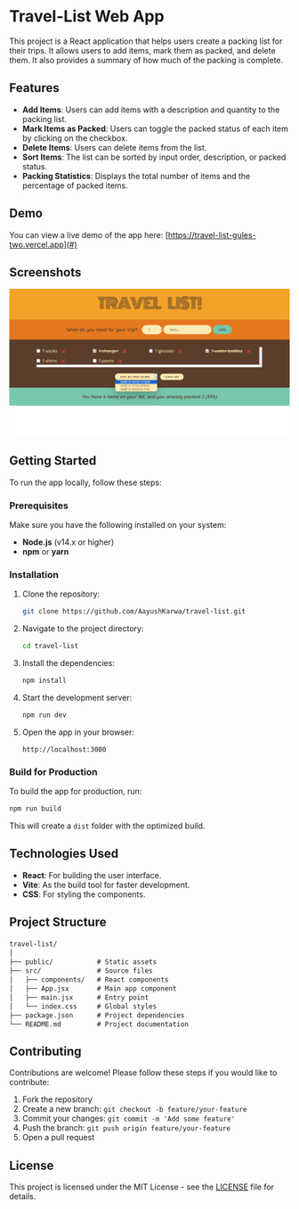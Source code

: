 

# Travel-List Web App

This project is a React application that helps users create a packing list for their trips. It allows users to add items, mark them as packed, and delete them. It also provides a summary of how much of the packing is complete.

## Features

- **Add Items**: Users can add items with a description and quantity to the packing list.
- **Mark Items as Packed**: Users can toggle the packed status of each item by clicking on the checkbox.
- **Delete Items**: Users can delete items from the list.
- **Sort Items**: The list can be sorted by input order, description, or packed status.
- **Packing Statistics**: Displays the total number of items and the percentage of packed items.

## Demo

You can view a live demo of the app here: [https://travel-list-gules-two.vercel.app](#) 

## Screenshots

![Demo](./src/assets/demo.png) 

## Getting Started

To run the app locally, follow these steps:

### Prerequisites

Make sure you have the following installed on your system:
- **Node.js** (v14.x or higher)
- **npm** or **yarn**

### Installation

1. Clone the repository:

   ```bash
   git clone https://github.com/AayushKarwa/travel-list.git
   ```

2. Navigate to the project directory:

   ```bash
   cd travel-list
   ```

3. Install the dependencies:

   ```bash
   npm install
   ```

4. Start the development server:

   ```bash
   npm run dev
   ```

5. Open the app in your browser:

   ```
   http://localhost:3000
   ```

### Build for Production

To build the app for production, run:

```bash
npm run build
```

This will create a `dist` folder with the optimized build.

## Technologies Used

- **React**: For building the user interface.
- **Vite**: As the build tool for faster development.
- **CSS**: For styling the components.

## Project Structure

```
travel-list/
│
├── public/           # Static assets
├── src/              # Source files
│   ├── components/   # React components
│   ├── App.jsx       # Main app component
│   ├── main.jsx      # Entry point
│   └── index.css     # Global styles
├── package.json      # Project dependencies
└── README.md         # Project documentation
```

## Contributing

Contributions are welcome! Please follow these steps if you would like to contribute:

1. Fork the repository
2. Create a new branch: `git checkout -b feature/your-feature`
3. Commit your changes: `git commit -m 'Add some feature'`
4. Push the branch: `git push origin feature/your-feature`
5. Open a pull request

## License

This project is licensed under the MIT License - see the [LICENSE](LICENSE) file for details.


